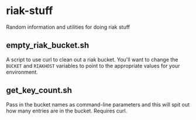 riak-stuff
==========

Random information and utilities for doing riak stuff

empty_riak_bucket.sh
--------------------

A script to use curl to clean out a riak bucket.  You'll want to change the `BUCKET` and `RIAKHOST` variables to point to the appropriate values for your environment.  

get_key_count.sh
----------------
Pass in the bucket names as command-line parameters and this will spit out how many entries are in the bucket.  Requires curl.

